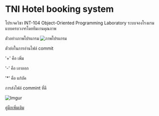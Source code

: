 # TNI Hotel booking system
โปรเจควิชา INT-104	Object-Oriented Programming Laboratory
ระบบจองโรงแรมแบบครบวงจรโดยทีมงานคุณภาพ

ตัวอย่างภาพโปรแกรม
![ภาพโปรแกรม](https://imgur.com/nlxmAOI)



ตัวย่อในการอ่านไฟล์ commit

'+' คือ เพิ่ม

'-' คือ เอาออก

'*' คือ แก้บัค

การส่งไฟล์ commint ที่ดี

![Imgur](https://i.imgur.com/4R7SyYv.png)

[คู่มือเพิ่มเติม](https://docs.google.com/document/d/1w1tp3k2J3PQOZZdyXZgLaQMrVKxS7L5ePZoYjKVyZBI/edit?usp=sharing)
